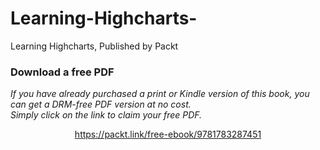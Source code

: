 # Learning-Highcharts-
Learning Highcharts, Published by Packt
### Download a free PDF

 <i>If you have already purchased a print or Kindle version of this book, you can get a DRM-free PDF version at no cost.<br>Simply click on the link to claim your free PDF.</i>
<p align="center"> <a href="https://packt.link/free-ebook/9781783287451">https://packt.link/free-ebook/9781783287451 </a> </p>